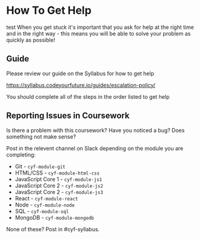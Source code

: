 <!--
Do not edit this file.
Make a change to the template and then pull changes.
https://github.com/CodeYourFuture/CYF-Coursework-Template
-->

# How To Get Help

test
When you get stuck it's important that you ask for help at the right time and in the right way - this means you will be able to solve your problem as quickly as possible!

## Guide

Please review our guide on the Syllabus for how to get help

https://syllabus.codeyourfuture.io/guides/escalation-policy/

You should complete all of the steps in the order listed to get help

## Reporting Issues in Coursework

Is there a problem with this coursework?
Have you noticed a bug?
Does something not make sense?

Post in the relevent channel on Slack depending on the module you are completing:

- Git - `cyf-module-git`
- HTML/CSS - `cyf-module-html-css`
- JavaScript Core 1 - `cyf-module-js1`
- JavaScript Core 2 - `cyf-module-js2`
- JavaScript Core 2 - `cyf-module-js3`
- React - `cyf-module-react`
- Node - `cyf-module-node`
- SQL - `cyf-module-sql`
- MongoDB - `cyf-module-mongodb`

None of these? Post in #cyf-syllabus.
